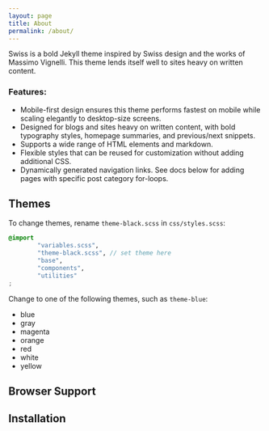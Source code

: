 ```yaml
---
layout: page
title: About
permalink: /about/
---
```


Swiss is a bold Jekyll theme inspired by Swiss design and the works of Massimo Vignelli. This theme lends itself well to sites heavy on written content.

### Features:
* Mobile-first design ensures this theme performs fastest on mobile while scaling elegantly to desktop-size screens.
* Designed for blogs and sites heavy on written content, with bold typography styles, homepage summaries, and previous/next snippets.
* Supports a wide range of HTML elements and markdown.
* Flexible styles that can be reused for customization without adding additional CSS.
* Dynamically generated navigation links. See docs below for adding pages with specific post category for-loops.

## Themes
To change themes, rename `theme-black.scss` in `css/styles.scss`:

```scss
@import
        "variables.scss",
        "theme-black.scss", // set theme here
        "base",
        "components",
        "utilities"
;
```

Change to one of the following themes, such as `theme-blue`:

- blue
- gray
- magenta
- orange
- red
- white
- yellow

## Browser Support

## Installation
